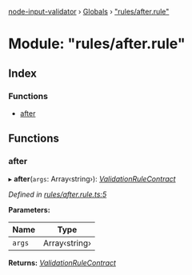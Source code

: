 [node-input-validator](../README.md) › [Globals](../globals.md) › ["rules/after.rule"](_rules_after_rule_.md)

# Module: "rules/after.rule"

## Index

### Functions

* [after](_rules_after_rule_.md#after)

## Functions

###  after

▸ **after**(`args`: Array‹string›): *[ValidationRuleContract](../interfaces/_contracts_.validationrulecontract.md)*

*Defined in [rules/after.rule.ts:5](https://github.com/bitnbytesio/node-input-validator/blob/f6990fa/src/rules/after.rule.ts#L5)*

**Parameters:**

Name | Type |
------ | ------ |
`args` | Array‹string› |

**Returns:** *[ValidationRuleContract](../interfaces/_contracts_.validationrulecontract.md)*
